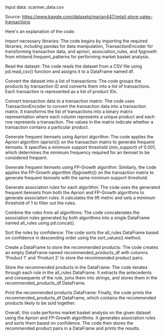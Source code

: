 Input data: scanner_data.csv

Source: https://www.kaggle.com/datasets/marian447/retail-store-sales-transactions

Here's an explanation of the code:

Import necessary libraries: The code begins by importing the required libraries, including pandas for data manipulation, TransactionEncoder for transforming transaction data, and apriori, association_rules, and fpgrowth from mlxtend.frequent_patterns for performing market basket analysis.

Read the dataset: The code reads the dataset from a CSV file using pd.read_csv() function and assigns it to a DataFrame named df.

Convert the dataset into a list of transactions: The code groups the products by transaction ID and converts them into a list of transactions. Each transaction is represented as a list of product IDs.

Convert transaction data to a transaction matrix: The code uses TransactionEncoder to convert the transaction data into a transaction matrix. It transforms the list of transactions into a binary matrix representation where each column represents a unique product and each row represents a transaction. The values in the matrix indicate whether a transaction contains a particular product.

Generate frequent itemsets using Apriori algorithm: The code applies the Apriori algorithm (apriori()) on the transaction matrix to generate frequent itemsets. It specifies a minimum support threshold (min_support) of 0.001, which determines the minimum frequency required for an itemset to be considered frequent.

Generate frequent itemsets using FP-Growth algorithm: Similarly, the code applies the FP-Growth algorithm (fpgrowth()) on the transaction matrix to generate frequent itemsets with the same minimum support threshold.

Generate association rules for each algorithm: The code uses the generated frequent itemsets from both the Apriori and FP-Growth algorithms to generate association rules. It calculates the lift metric and sets a minimum threshold of 1 to filter out the rules.

Combine the rules from all algorithms: The code concatenates the association rules generated by both algorithms into a single DataFrame named all_rules using pd.concat().

Sort the rules by confidence: The code sorts the all_rules DataFrame based on confidence in descending order using the sort_values() method.

Create a DataFrame to store the recommended products: The code creates an empty DataFrame named recommended_products_df with columns 'Product 1' and 'Product 2' to store the recommended product pairs.

Store the recommended products in the DataFrame: The code iterates through each rule in the all_rules DataFrame. It extracts the antecedents and consequents of the rule, joins them into strings, and stores them in the recommended_products_df DataFrame.

Print the recommended products DataFrame: Finally, the code prints the recommended_products_df DataFrame, which contains the recommended products likely to be sold together.

Overall, this code performs market basket analysis on the given dataset using the Apriori and FP-Growth algorithms. It generates association rules and sorts them based on confidence. The code then stores the recommended product pairs in a DataFrame and prints the results.





